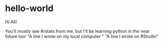 # hello-world

Hi All!

You'll mostly see #rstats from me, but I'll be learning python in the near future too!
"A line I wrote on my local computer  " 
"A line I wrote on RStudio"
